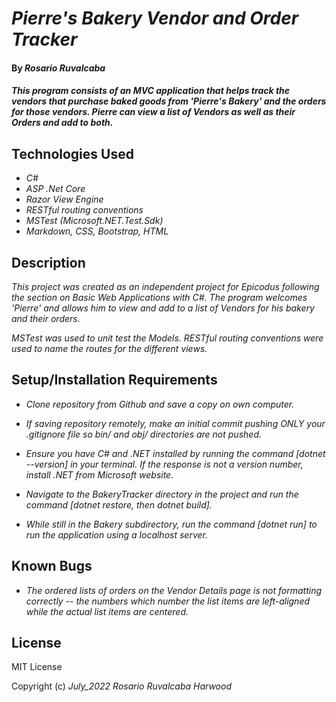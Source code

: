 # _Pierre's Bakery Vendor and Order Tracker_

#### By _**Rosario Ruvalcaba**_

#### _This program consists of an MVC application that helps track the vendors that purchase baked goods from 'Pierre's Bakery' and the orders for those vendors. Pierre can view a list of Vendors as well as their Orders and add to both._

## Technologies Used

* _C#_
* _ASP .Net Core_
* _Razor View Engine_
* _RESTful routing conventions_
* _MSTest (Microsoft.NET.Test.Sdk)_
* _Markdown, CSS, Bootstrap, HTML_

## Description

_This project was created as an independent project for Epicodus following the section on Basic Web Applications with C#. The program welcomes 'Pierre' and allows him to view and add to a list of Vendors for his bakery and their orders._

_MSTest was used to unit test the Models. RESTful routing conventions were used to name the routes for the different views._

## Setup/Installation Requirements

* _Clone repository from Github and save a copy on own computer._

* _If saving repository remotely, make an initial commit pushing ONLY your .gitignore file so bin/ and obj/ directories are not pushed._

* _Ensure you have C# and .NET installed by running the command [dotnet --version] in your terminal. If the response is not a version number, install .NET from Microsoft website._

* _Navigate to the BakeryTracker directory in the project and run the command [dotnet restore, then dotnet build]._

* _While still in the Bakery subdirectory, run the command [dotnet run] to run the application using a localhost server._

## Known Bugs

* _The ordered lists of orders on the Vendor Details page is not formatting correctly -- the numbers which number the list items are left-aligned while the actual list items are centered._

## License

MIT License

Copyright (c) _July_2022_ _Rosario Ruvalcaba Harwood_